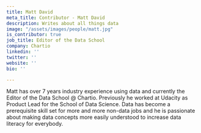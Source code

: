 ```yaml
---
title: Matt David
meta_title: Contributor - Matt David
description: Writes about all things data
image: "/assets/images/people/matt.jpg"
is_contributor: true
job_title: Editor of the Data School
company: Chartio
linkedin: ''
twitter: ''
website: ''
bio: ''

---
```

Matt has over  7 years industry experience using data and currently the Editor of the Data School @ Chartio. Previously he worked at Udacity as Product Lead for the School of Data Science. Data has become a prerequisite skill set for more and more non-data jobs and he is passionate about making data concepts more easily understood to increase data literacy for everybody.